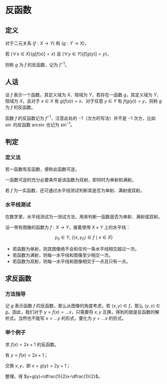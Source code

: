 # 反函数

## 定义

对于二元关系 $(f:X\rightarrow Y)$ 和 $(g:Y\rightarrow X)$，

若 $(\forall x\in X)\{g[f(x)]=x\}$ 且  $(\forall y\in Y)\{f[g(y)]=y\}$，

则称 $g$ 为 $f$ 的反函数，记为 $f^{-1}$。

## 人话

设 $f$ 表示一个函数，其定义域为 $X$、陪域为 $Y$，若存在一函数 $g$，其定义域为 $Y$、陪域为 $X$，且对于 $x\in X$ 有 $g(f(x))=x$、对于任意 $y\in Y$ 有 $f(g(y))=y$，则称 $g$ 为 $f$ 的反函数。

函数 $f$ 的反函数记为 $f^{-1}$，注意此处的 $-1$（次方的写法）并不是 $-1$ 次方，比如 $\sin$ 的反函数 $\arcsin$ 也记为 $\sin^{-1}$。

## 判定

### 定义法

若一函数有反函数，便称此函数可逆。

一函数可逆的充分必要条件是该函数为双射，即同时为单射和满射。

若 $f$ 为一实函数，还可通过水平线测试判断其是否为单射、满射或双射。 

### 水平线测试

在数学里，水平线测试为一测试方法，用来判断一函数是否为单射、满射或双射。

设一带有图像的函数为 $f:X\rightarrow Y$，接着使用 $X\times Y$ 上的水平线：

$$
y_0\in Y,\ \{\langle x,y_0\rangle\in f\mid x\in X\}
$$

- 若函数为单射，则其图像绝不会和任何一条水平线相交超过一次。
- 若函数为满射，则每一水平线和图像至少相交一次。
- 若函数为双射，则每一水平线和图像相交于一点且只有一点。

## 求反函数

### 方法指导

记 $g$ 表示函数 $f$ 的反函数，那么从图像的角度考虑，若 $\langle x,y\rangle\in f$，那么 $\langle y,x\rangle\in g$，因此，我们对于 $y=f(x)=\dots x$，只需要将 $x,y$ 互换，得到的就是反函数的解析式。当然也不能写 $x=\dots y$ 的形式，要化为 $y=\dots x$ 的形式。

### 举个例子

求 $f(x)=2x+1$ 的反函数。

有 $y=f(x)=2x+1$；

交换 $x,y$，即 $x=g(y)=2y+1$；

整理，得 $y=g(y)=\dfrac{1}{2}x-\dfrac{1}{2}$。